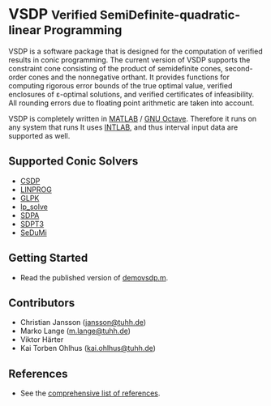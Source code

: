 # VSDP <small>Verified SemiDefinite-quadratic-linear Programming</small>

VSDP is a software package that is designed for the computation of verified
results in conic programming.  The current version of VSDP supports the
constraint cone consisting of the product of semidefinite cones, second-order
cones and the nonnegative orthant.  It provides functions for computing
rigorous error bounds of the true optimal value, verified enclosures of
ε-optimal  solutions, and verified certificates of infeasibility.  All rounding
errors due to floating point arithmetic are taken into account.

VSDP is completely written in [MATLAB](https://www.mathworks.com) /
[GNU Octave](https://www.gnu.org/software/octave).  Therefore it runs on any
system that runs  It uses
[INTLAB](http://www.ti3.tuhh.de/rump/intlab), and thus interval input data are
supported as well.



## Supported Conic Solvers

- [CSDP](https://projects.coin-or.org/Csdp)
- [LINPROG](https://www.mathworks.com/help/optim/ug/linprog.html)
- [GLPK](https://www.gnu.org/software/glpk/)
- [lp_solve](https://lpsolve.sourceforge.io)
- [SDPA](https://sdpa.sourceforge.io)
- [SDPT3](https://github.com/sqlp/sdpt3)
- [SeDuMi](https://github.com/sqlp/sedumi)



## Getting Started

- Read the published version of [demovsdp.m](/demovsdp).



## Contributors

- Christian Jansson (<jansson@tuhh.de>)
- Marko Lange (<m.lange@tuhh.de>)
- Viktor Härter
- Kai Torben Ohlhus (<kai.ohlhus@tuhh.de>)


## References

- See the [comprehensive list of references](/references).
